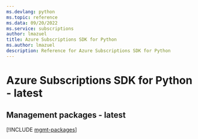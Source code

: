 ```yaml
---
ms.devlang: python
ms.topic: reference
ms.data: 09/20/2022
ms.service: subscriptions
author: lmazuel
title: Azure Subscriptions SDK for Python
ms.author: lmazuel
description: Reference for Azure Subscriptions SDK for Python
---
```

# Azure Subscriptions SDK for Python - latest

## Management packages - latest
[!INCLUDE [mgmt-packages](subscriptions-mgmt-index.md)]